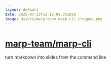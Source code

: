 ```yaml
---
layout: default
date: 2025-07-13T12:12:09.751029
image: assets/marp-team_marp-cli_cropped.png
---
```


# [marp-team/marp-cli](https://github.com/marp-team/marp-cli)

turn markdown into slides from the command line
